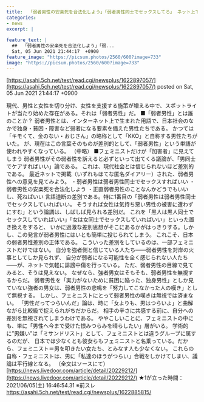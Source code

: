 ```yaml
---
title:  「弱者男性の安楽死を合法化しよう」「弱者男性同士でセックスしてろ」 ネット上で加熱する“弱者男性差別” ★3  
categories:
- news
excerpt: |
  
feature_text: |
  ##  「弱者男性の安楽死を合法化しよう」「弱...
  Sat, 05 Jun 2021 21:44:17  +0900
feature_image: "https://picsum.photos/2560/600?image=733"
image: "https://picsum.photos/2560/600?image=733"
---
```


[https://asahi.5ch.net/test/read.cgi/newsplus/1622897057/](https://asahi.5ch.net/test/read.cgi/newsplus/1622897057/)
posted on Sat, 05 Jun 2021 21:44:17  +0900

<!--more-->

現代、男性と女性を切り分け、女性を支援する施策が増える中で、スポットライトが当たり始めた存在がある。それは「弱者男性」だ。 ■「弱者男性」とは誰のことか？ 弱者男性とは、インターネット上で生まれた用語で、日本社会のなかで独身・貧困・障害など弱者になる要素を備えた男性たちである。 かつては「キモくて、金のない・おじさん」の略称として「KKO」と自称する男性たちがいた。 が、現在はこの言葉そのものが差別的として、「弱者男性」という単語が使われやすくなっている。 （中略） ■フェミニストだけが「加害者」に見えてしまう 弱者男性がその弱者性を訴えると必ずといって出てくる議論が、「男同士でケアすればいい」論である。 これは、現代社会とは信じられないほど差別的である。 最近ネットで掲載（いずれもはてな匿名ダイアリー）された、弱者男性への意見を見てみよう。 ・弱者男性は弱者男性同士でセックスすればいい ・弱者男性の安楽死を合法化しよう ・正直弱者男性のことなんかどうでもいいし、死ねばいい 言語道断の差別である。特に1番目の「弱者男性は弱者男性同士でセックスしていればいい。 そうすれば女性は気持ち悪い男性の被害に遭わずにすむ」という論調は、しばしば見られる差別だ。 これを「黒人は黒人同士でセックスしていればいい」「女は女同士でセックスしていればいい」といった置き換えをすると、 いかに過激な差別思想がそこにあるかがはっきりする。しかし、この発言が弱者男性にはいとも簡単に投じられてしまう。 これこそ、日本の弱者男性差別の正体である。 こういった差別をしているのは、一部フェミニストだけではない。 自分を強者側と信じている人たち——弱者男性を対岸の火事としてしか見られず、 自分が弱者になる可能性を全く感じられない人たち——が、ネットで気軽に誹謗中傷を行っている。 ただ、弱者男性の目線で見てみると、そうは見えない。 なぜなら、強者男女はそもそも、弱者男性を無視するからだ。 弱者男性を「実力がないために貧困に陥った、独身男性」としか見ていない強者の男女は、弱者男性の悲鳴を「努力してこなかった人の嘆き」として無視する。 しかし、フェミニストにとって弱者男性の嘆きは無視では済まない。 「男性だってつらいんだ」論は、時に「女よりも、男はつらいよ」と曲解ながら比較級で捉えられがちだからだ。 相手の辛さに共感する前に、自分への差別を無視されてしまうわけである。 ややこしいことに、フェミニストの中にも、単に「男性へ今まで受けた恨みつらみを晴らしたい」層がいる。 学術的に”男嫌い”は「ミサンドリスト」として、フェミニストとは違うグループに属するのだが、 日本では少なくとも彼女らもフェミニストと名乗っている。だから、フェミニスト＝男を叩きたい女たち、とみなす人も少なくない。 これらの自称・フェミニストは、男に「私達のほうがつらい」合戦をしかけてしまい、議論は平行線となる。 （全文はソースにて） [https://news.livedoor.com/article/detail/20229212/](https://news.livedoor.com/article/detail/20229212/) ★1が立った時間：2021/06/05(土) 16:46:54.31 ※前スレ https://asahi.5ch.net/test/read.cgi/newsplus/1622885815/
